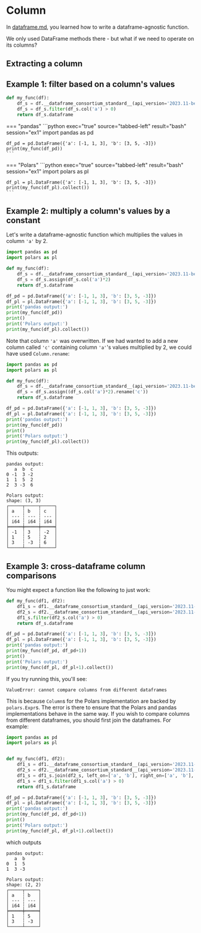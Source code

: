 # Column

In [dataframe.md](dataframe.md), you learned how to write a dataframe-agnostic function.

We only used DataFrame methods there - but what if we need to operate on its columns?

## Extracting a column


## Example 1: filter based on a column's values

```python exec="1" source="above" session="ex1"
def my_func(df):
    df_s = df.__dataframe_consortium_standard__(api_version='2023.11-beta')
    df_s = df_s.filter(df_s.col('a') > 0)
    return df_s.dataframe
```

=== "pandas"
    ```python exec="true" source="tabbed-left" result="bash" session="ex1"
    import pandas as pd

    df_pd = pd.DataFrame({'a': [-1, 1, 3], 'b': [3, 5, -3]})
    print(my_func(df_pd))
    ```

=== "Polars"
    ```python exec="true" source="tabbed-left" result="bash" session="ex1"
    import polars as pl

    df_pl = pl.DataFrame({'a': [-1, 1, 3], 'b': [3, 5, -3]})
    print(my_func(df_pl).collect())
    ```


## Example 2: multiply a column's values by a constant

Let's write a dataframe-agnostic function which multiplies the values in column
`'a'` by 2.

```python
import pandas as pd
import polars as pl

def my_func(df):
    df_s = df.__dataframe_consortium_standard__(api_version='2023.11-beta')
    df_s = df_s.assign(df_s.col('a')*2)
    return df_s.dataframe

df_pd = pd.DataFrame({'a': [-1, 1, 3], 'b': [3, 5, -3]})
df_pl = pl.DataFrame({'a': [-1, 1, 3], 'b': [3, 5, -3]})
print('pandas output:')
print(my_func(df_pd))
print()
print('Polars output:')
print(my_func(df_pl).collect())
```

Note that column `'a'` was overwritten. If we had wanted to add a new column called `'c'` containing column `'a'`'s
values multiplied by 2, we could have used `Column.rename`:
```python
import pandas as pd
import polars as pl

def my_func(df):
    df_s = df.__dataframe_consortium_standard__(api_version='2023.11-beta')
    df_s = df_s.assign((df_s.col('a')*2).rename('c'))
    return df_s.dataframe

df_pd = pd.DataFrame({'a': [-1, 1, 3], 'b': [3, 5, -3]})
df_pl = pl.DataFrame({'a': [-1, 1, 3], 'b': [3, 5, -3]})
print('pandas output:')
print(my_func(df_pd))
print()
print('Polars output:')
print(my_func(df_pl).collect())
```
This outputs:
```
pandas output:
   a  b  c
0 -1  3 -2
1  1  5  2
2  3 -3  6

Polars output:
shape: (3, 3)
┌─────┬─────┬─────┐
│ a   ┆ b   ┆ c   │
│ --- ┆ --- ┆ --- │
│ i64 ┆ i64 ┆ i64 │
╞═════╪═════╪═════╡
│ -1  ┆ 3   ┆ -2  │
│ 1   ┆ 5   ┆ 2   │
│ 3   ┆ -3  ┆ 6   │
└─────┴─────┴─────┘
```

## Example 3: cross-dataframe column comparisons

You might expect a function like the following to just work:
```python
def my_func(df1, df2):
    df1_s = df1.__dataframe_consortium_standard__(api_version='2023.11-beta')
    df2_s = df2.__dataframe_consortium_standard__(api_version='2023.11-beta')
    df1_s.filter(df2_s.col('a') > 0)
    return df_s.dataframe

df_pd = pd.DataFrame({'a': [-1, 1, 3], 'b': [3, 5, -3]})
df_pl = pl.DataFrame({'a': [-1, 1, 3], 'b': [3, 5, -3]})
print('pandas output:')
print(my_func(df_pd, df_pd+1))
print()
print('Polars output:')
print(my_func(df_pl, df_pl+1).collect())
```
If you try running this, you'll see:
```
ValueError: cannot compare columns from different dataframes
```
This is because `Column`s for the Polars implementation are backed by `polars.Expr`s.
The error is there to ensure that the Polars and pandas implementations behave in the same way.
If you wish to compare columns from different dataframes, you should first join the dataframes.
For example:
```python exec="on"
import pandas as pd
import polars as pl


def my_func(df1, df2):
    df1_s = df1.__dataframe_consortium_standard__(api_version='2023.11-beta')
    df2_s = df2.__dataframe_consortium_standard__(api_version='2023.11-beta')
    df1_s = df1_s.join(df2_s, left_on=['a', 'b'], right_on=['a', 'b'], how='left')
    df1_s = df1_s.filter(df1_s.col('a') > 0)
    return df1_s.dataframe

df_pd = pd.DataFrame({'a': [-1, 1, 3], 'b': [3, 5, -3]})
df_pl = pl.DataFrame({'a': [-1, 1, 3], 'b': [3, 5, -3]})
print('pandas output:')
print(my_func(df_pd, df_pd+1))
print()
print('Polars output:')
print(my_func(df_pl, df_pl+1).collect())
```
which outputs
```
pandas output:
   a  b
0  1  5
1  3 -3

Polars output:
shape: (2, 2)
┌─────┬─────┐
│ a   ┆ b   │
│ --- ┆ --- │
│ i64 ┆ i64 │
╞═════╪═════╡
│ 1   ┆ 5   │
│ 3   ┆ -3  │
└─────┴─────┘
```
